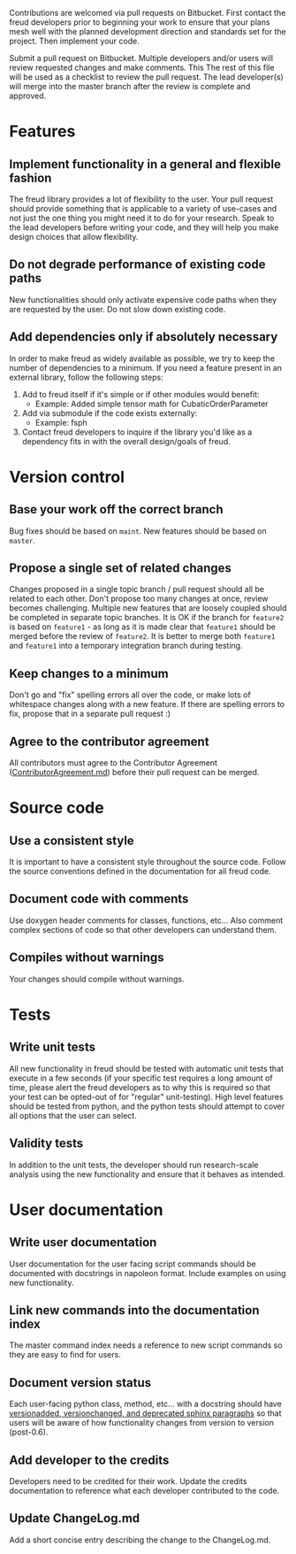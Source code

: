 Contributions are welcomed via pull requests on Bitbucket. First contact the freud developers prior to beginning
your work to ensure that your plans mesh well with the planned development direction and standards set for the project.
Then implement your code.

Submit a pull request on Bitbucket. Multiple developers and/or users will review requested changes and make comments.
This The rest of this file will be used as a checklist to review the pull request. The lead developer(s) will merge into
the master branch after the review is complete and approved.

# Features

## Implement functionality in a general and flexible fashion

The freud library provides a lot of flexibility to the user. Your pull request should provide something that is
applicable to a variety of use-cases and not just the one thing you might need it to do for your research. Speak to the
lead developers before writing your code, and they will help you make design choices that allow flexibility.

## Do not degrade performance of existing code paths

New functionalities should only activate expensive code paths when they are requested by the user. Do not slow down
existing code.

## Add dependencies only if absolutely necessary

In order to make freud as widely available as possible, we try to keep the number of dependencies to a minimum. If you
need a feature present in an external library, follow the following steps:

1. Add to freud itself if it's simple or if other modules would benefit:
    * Example: Added simple tensor math for CubaticOrderParameter
2. Add via submodule if the code exists externally:
    * Example: fsph
3. Contact freud developers to inquire if the library you'd like as a dependency fits in with the overall design/goals
of freud.

# Version control

## Base your work off the correct branch

Bug fixes should be based on `maint`. New features should be based on `master`.

## Propose a single set of related changes

Changes proposed in a single topic branch / pull request should all be related to each other. Don't propose too
many changes at once, review becomes challenging. Multiple new features that are loosely coupled should be completed
in separate topic branches. It is OK if the branch for `feature2` is based on `feature1` - as long as it is made clear
that `feature1` should be merged before the review of `feature2`. It is better to merge both `feature1` and `feature1`
into a temporary integration branch during testing.

## Keep changes to a minimum

Don't go and "fix" spelling errors all over the code, or make lots of whitespace changes along with a new feature.
If there are spelling errors to fix, propose that in a separate pull request :)

## Agree to the contributor agreement

All contributors must agree to the Contributor Agreement ([ContributorAgreement.md](ContributorAgreement.md))
before their pull request can be merged.

# Source code

## Use a consistent style

It is important to have a consistent style throughout the source code. Follow
the source conventions defined in the documentation for all freud code.

## Document code with comments

Use doxygen header comments for classes, functions, etc... Also comment complex sections of code so that other
developers can understand them.

## Compiles without warnings

Your changes should compile without warnings.

# Tests

## Write unit tests

All new functionality in freud should be tested with automatic unit tests that execute in a few seconds (if your
specific test requires a long amount of time, please alert the freud developers as to why this is required so that
your test can be opted-out of for "regular" unit-testing). High level features should be tested from python, and the
python tests should attempt to cover all options that the user can select.

## Validity tests

In addition to the unit tests, the developer should run research-scale analysis using the new functionality and
ensure that it behaves as intended.

# User documentation

## Write user documentation

User documentation for the user facing script commands should be documented with docstrings in napoleon format.
Include examples on using new functionality.

## Link new commands into the documentation index

The master command index needs a reference to new script commands so they are easy to find for users.

## Document version status

Each user-facing python class, method, etc... with a docstring should have [versionadded, versionchanged, and
deprecated sphinx paragraphs](www.sphinx-doc.org/en/stable/markup/para.html) so that users will be aware of
how functionality changes from version to version (post-0.6).

## Add developer to the credits

Developers need to be credited for their work. Update the credits documentation to reference what each developer
contributed to the code.

## Update ChangeLog.md

Add a short concise entry describing the change to the ChangeLog.md.
